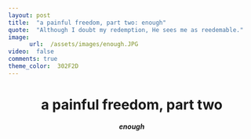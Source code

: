 ```yaml
---
layout: post
title:  "a painful freedom, part two: enough"
quote:  "Although I doubt my redemption, He sees me as reedemable."
image:
      url:  /assets/images/enough.JPG
video:  false
comments: true
theme_color:  302F2D
---
```


# <center>a painful freedom, part two</center>  
   **_<center>enough</center>_**
